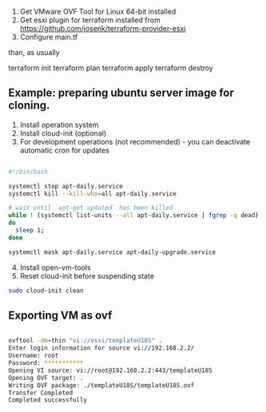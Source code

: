 1. Get VMware OVF Tool for Linux 64-bit installed
2. Get esxi plugin for terraform installed from https://github.com/josenk/terraform-provider-esxi
3. Configure main.tf

than, as usually

terraform init
terraform plan
terraform apply
terraform destroy

## Example: preparing ubuntu server image for cloning.

1. Install operation system
2. Install cloud-init (optional)
3. For development operations (not recommended) - you can
deactivate automatic cron for updates

```sh

#!/bin/bash

systemctl stop apt-daily.service
systemctl kill --kill-who=all apt-daily.service

# wait until `apt-get updated` has been killed
while ! (systemctl list-units --all apt-daily.service | fgrep -q dead)
do
  sleep 1;
done

systemctl mask apt-daily.service apt-daily-upgrade.service

```
4. Install open-vm-tools
5. Reset cloud-init before suspending state
```sh
sudo cloud-init clean

```

## Exporting VM as ovf

```sh

ovftool -dm=thin "vi://esxi/templateU18S" .
Enter login information for source vi://192.168.2.2/
Username: root
Password: ***********
Opening VI source: vi://root@192.168.2.2:443/templateU18S
Opening OVF target: .
Writing OVF package: ./templateU18S/templateU18S.ovf
Transfer Completed
Completed successfully


```

